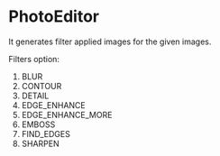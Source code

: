 # PhotoEditor
It generates filter applied images for the given images.

Filters option:

1) BLUR
2) CONTOUR
3) DETAIL
4) EDGE_ENHANCE
5) EDGE_ENHANCE_MORE
6) EMBOSS
7) FIND_EDGES
8) SHARPEN

